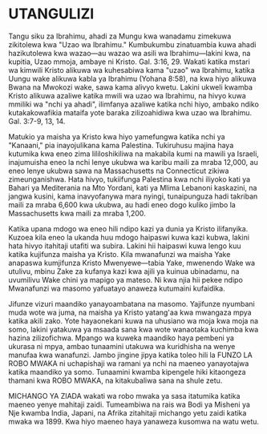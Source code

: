 # UTANGULIZI

Tangu siku za Ibrahimu, ahadi za Mungu kwa wanadamu zimekuwa zikitolewa kwa "Uzao wa Ibrahimu." Kumbukumbu zinatuambia kuwa ahadi hazikutolewa kwa wazao—au wazao wa asili wa Ibrahimu—lakini kwa, na kupitia, Uzao mmoja, ambaye ni Kristo. Gal. 3:16, 29. Wakati katika mstari wa kimwili Kristo alikuwa wa kuhesabiwa kama "uzao" wa Ibrahimu, katika Uungu wake alikuwa kabla ya Ibrahimu (Yohana 8:58), na kwa hiyo alikuwa Bwana na Mwokozi wake, sawa kama alivyo kwetu. Lakini ukweli kwamba Kristo alikuwa azaliwe katika mwili wa uzao wa Ibrahimu, na hivyo kuwa mmiliki wa "nchi ya ahadi", ilimfanya azaliwe katika nchi hiyo, ambako ndiko kutakakowafikia mataifa yote baraka zilizoahidiwa kwa uzao wa Ibrahimu. Gal. 3:7-9, 13, 14.

Matukio ya maisha ya Kristo kwa hiyo yamefungwa katika nchi ya "Kanaani," pia inayojulikana kama Palestina. Tukiruhusu majina haya kutumika kwa eneo zima lililoshikiliwa na makabila kumi na mawili ya Israeli, inajumuisha eneo la nchi lenye ukubwa wa karibu maili za mraba 12,000, au eneo lenye ukubwa sawa na Massachusetts na Connecticut zikiwa zimeunganishwa. Hata hivyo, tukiifunga Palestina kwa nchi iliyoko kati ya Bahari ya Mediterania na Mto Yordani, kati ya Mlima Lebanoni kaskazini, na jangwa kusini, kama inavyofanywa mara nyingi, tunaipunguza hadi takriban maili za mraba 6,600 kwa ukubwa, au hadi eneo dogo kuliko jimbo la Massachusetts kwa maili za mraba 1,200.

Katika upana mdogo wa eneo hili ndipo kazi ya dunia ya Kristo ilifanyika. Kuzoea kila eneo la ukanda huu mdogo haipaswi kuwa kazi kubwa, lakini hata hivyo itahitaji utafiti wa subira. Lakini hii haipaswi kuwa lengo kuu katika kujifunza maisha ya Kristo. Kila mwanafunzi wa maisha Yake anapaswa kumjifunza Kristo Mwenyewe—tabia Yake, mwenendo Wake wa utulivu, mbinu Zake za kufanya kazi kwa ajili ya kuinua ubinadamu, na uvumilivu Wake chini ya mapigo ya mateso. Ni kwa njia hii pekee ndipo Mwanafunzi wa masomo yafuatayo anaweza kutumaini kufaidika.

Jifunze vizuri maandiko yanayoambatana na masomo. Yajifunze nyumbani muda wote wa juma, na maisha ya Kristo yatang'aa kwa mwangaza mpya katika akili zako. Yote hayaonekani kuwa na uhusiano wa moja kwa moja na somo, lakini yatakuwa ya msaada sana kwa wote wanaotaka kuchimba kwa hazina zilizofichwa. Mpango wa kuweka maandiko haya pembeni ya ukurasa ni mpya, ambao tunaamini utakuwa wa kuridhisha na wenye manufaa kwa wanafunzi. Jambo jingine jipya katika toleo hili la FUNZO LA ROBO MWAKA ni uchapishaji wa ramani ya nchi na maeneo yanayotajwa katika maandiko ya somo. Tunaamini kwamba kipengele hiki kitaongeza thamani kwa ROBO MWAKA, na kitakubaliwa sana na shule zetu.

MICHANGO YA ZIADA wakati wa robo mwaka ya sasa itatumika katika maeneo yenye mahitaji zaidi. Tumeambiwa na rais wa Bodi ya Misheni ya Nje kwamba India, Japani, na Afrika zitahitaji michango yetu zaidi katika mwaka wa 1899. Kwa hiyo maeneo haya yanaweza kusomwa na watu wetu.